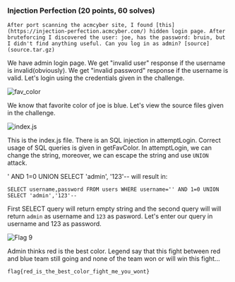### Injection Perfection (20 points, 60 solves)

	After port scanning the acmcyber site, I found [this](https://injection-perfection.acmcyber.com/) hidden login page. After bruteforcing I discovered the user: joe, has the password: bruin, but I didn't find anything useful. Can you log in as admin? [source](source.tar.gz)

We have admin login page. We get "invalid user" response if the username is invalid(obviously).  We get "invalid password" response if the username is valid. Let's login using the credentials given in the challenge. 

![fav_color](https://s2.loli.net/2023/03/11/cYMDmQjpArz2Il6.png)

We know that favorite color of joe is blue. Let's view the source files given in the challenge.

![index.js](https://s2.loli.net/2023/03/11/Zsf1DleU2zcgxiM.png)

This is the index.js file. There is an SQL injection in attemptLogin. Correct usage of SQL queries is given in getFavColor. In attemptLogin, we can change the string, moreover, we can escape the string and use `UNION` attack.

' AND 1=0 UNION SELECT 'admin', '123'-- will result in:

	SELECT username,password FROM users WHERE username='' AND 1=0 UNION SELECT 'admin','123'--

First SELECT query will return empty string and the second query will will return `admin` as username and `123` as pasword. Let's enter our query in username and 123 as password.

![Flag 9](https://s2.loli.net/2023/03/11/ZfVPypW9XchsNr8.png)

Admin thinks red is the best color. Legend say that this fight between red and blue team still going and none of the team won or will win this fight...

	flag{red_is_the_best_color_fight_me_you_wont}